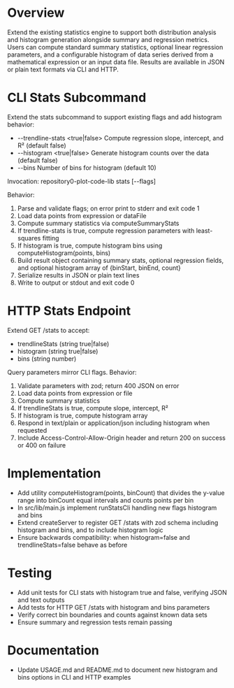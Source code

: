 # Overview
Extend the existing statistics engine to support both distribution analysis and histogram generation alongside summary and regression metrics. Users can compute standard summary statistics, optional linear regression parameters, and a configurable histogram of data series derived from a mathematical expression or an input data file. Results are available in JSON or plain text formats via CLI and HTTP.

# CLI Stats Subcommand
Extend the stats subcommand to support existing flags and add histogram behavior:
- --trendline-stats <true|false>    Compute regression slope, intercept, and R² (default false)
- --histogram <true|false>          Generate histogram counts over the data (default false)
- --bins <number>                   Number of bins for histogram (default 10)

Invocation:
 repository0-plot-code-lib stats [--flags]

Behavior:
1. Parse and validate flags; on error print to stderr and exit code 1
2. Load data points from expression or dataFile
3. Compute summary statistics via computeSummaryStats
4. If trendline-stats is true, compute regression parameters with least-squares fitting
5. If histogram is true, compute histogram bins using computeHistogram(points, bins)
6. Build result object containing summary stats, optional regression fields, and optional histogram array of {binStart, binEnd, count}
7. Serialize results in JSON or plain text lines
8. Write to output or stdout and exit code 0

# HTTP Stats Endpoint
Extend GET /stats to accept:
- trendlineStats (string true|false)
- histogram (string true|false)
- bins (string number)

Query parameters mirror CLI flags. Behavior:
1. Validate parameters with zod; return 400 JSON on error
2. Load data points from expression or file
3. Compute summary statistics
4. If trendlineStats is true, compute slope, intercept, R²
5. If histogram is true, compute histogram array
6. Respond in text/plain or application/json including histogram when requested
7. Include Access-Control-Allow-Origin header and return 200 on success or 400 on failure

# Implementation
- Add utility computeHistogram(points, binCount) that divides the y-value range into binCount equal intervals and counts points per bin
- In src/lib/main.js implement runStatsCli handling new flags histogram and bins
- Extend createServer to register GET /stats with zod schema including histogram and bins, and to include histogram logic
- Ensure backwards compatibility: when histogram=false and trendlineStats=false behave as before

# Testing
- Add unit tests for CLI stats with histogram true and false, verifying JSON and text outputs
- Add tests for HTTP GET /stats with histogram and bins parameters
- Verify correct bin boundaries and counts against known data sets
- Ensure summary and regression tests remain passing

# Documentation
- Update USAGE.md and README.md to document new histogram and bins options in CLI and HTTP examples